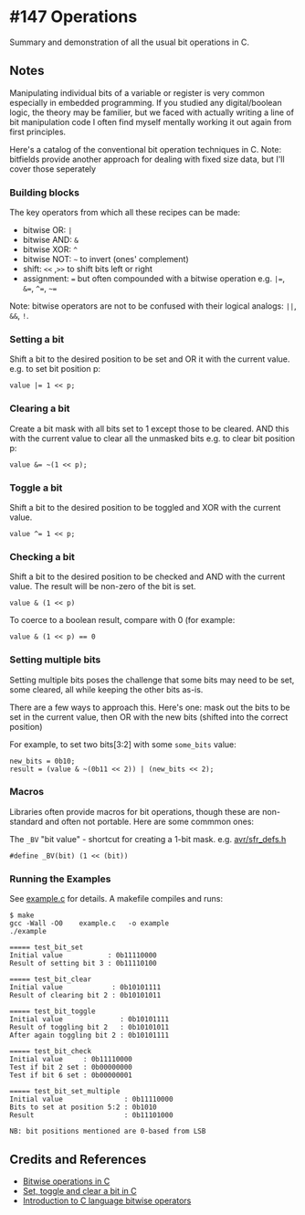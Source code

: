 # #147 Operations

Summary and demonstration of all the usual bit operations in C.

## Notes

Manipulating individual bits of a variable or register is very common especially in embedded programming.
If you studied any digital/boolean logic, the theory may be familier, but we faced with actually writing a
line of bit manipulation code I often find myself mentally working it out again from first principles.

Here's a catalog of the conventional bit operation techniques in C.
Note: bitfields provide another approach for dealing with fixed size data, but I'll cover those seperately

### Building blocks

The key operators from which all these recipes can be made:

* bitwise OR: `|`
* bitwise AND: `&`
* bitwise XOR: `^`
* bitwise NOT: `~` to invert (ones' complement)
* shift: `<<` ,`>>` to shift bits left or right
* assignment: `=` but often compounded with a bitwise operation e.g. `|=`, `&=`, `^=`, `~=`

Note: bitwise operators are not to be confused with their logical analogs: `||`, `&&`, `!`.

### Setting a bit

Shift a bit to the desired position to be set and OR it with the current value. e.g. to set bit position p:

    value |= 1 << p;

### Clearing a bit

Create a bit mask with all bits set to 1 except those to be cleared. AND this with the current value to clear all the unmasked bits
e.g. to clear bit position p:

    value &= ~(1 << p);

### Toggle a bit

Shift a bit to the desired position to be toggled and XOR with the current value.

    value ^= 1 << p;

### Checking a bit

Shift a bit to the desired position to be checked and AND with the current value. The result will be non-zero of the bit is set.

    value & (1 << p)

To coerce to a boolean result, compare with 0 (for example:

    value & (1 << p) == 0

### Setting multiple bits

Setting multiple bits poses the challenge that some bits may need to be set, some cleared, all while keeping the other bits as-is.

There are a few ways to approach this. Here's one:
mask out the bits to be set in the current value, then OR with the new bits (shifted into the correct position)

For example, to set two bits[3:2] with some `some_bits` value:

    new_bits = 0b10;
    result = (value & ~(0b11 << 2)) | (new_bits << 2);

### Macros

Libraries often provide macros for bit operations, though these are non-standard and often not portable.
Here are some commmon ones:

The `_BV` "bit value" - shortcut for creating a 1-bit mask. e.g. [avr/sfr_defs.h](https://github.com/vancegroup-mirrors/avr-libc/blob/master/avr-libc/include/avr/sfr_defs.h#L208)

    #define _BV(bit) (1 << (bit))


### Running the Examples

See [example.c](./example.c) for details. A makefile compiles and runs:

```
$ make
gcc -Wall -O0    example.c   -o example
./example

===== test_bit_set
Initial value           : 0b11110000
Result of setting bit 3 : 0b11110100

===== test_bit_clear
Initial value            : 0b10101111
Result of clearing bit 2 : 0b10101011

===== test_bit_toggle
Initial value              : 0b10101111
Result of toggling bit 2   : 0b10101011
After again toggling bit 2 : 0b10101111

===== test_bit_check
Initial value     : 0b11110000
Test if bit 2 set : 0b00000000
Test if bit 6 set : 0b00000001

===== test_bit_set_multiple
Initial value               : 0b11110000
Bits to set at position 5:2 : 0b1010
Result                      : 0b11101000

NB: bit positions mentioned are 0-based from LSB
```

## Credits and References

* [Bitwise operations in C](https://en.wikipedia.org/wiki/Bitwise_operations_in_C)
* [Set, toggle and clear a bit in C](https://www.codesdope.com/blog/article/set-toggle-and-clear-a-bit-in-c/)
* [Introduction to C language bitwise operators](http://dubworks.blogspot.com/2012/07/introduction-to-c-language-bitwise_21.html)
